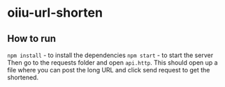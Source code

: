 # oiiu-url-shorten
## How to run
``npm install`` - to install the dependencies
``npm start`` - to start the server
Then go to the requests folder and open `api.http`. This should open up a file where you can post the long URL and click send request to get the shortened.
